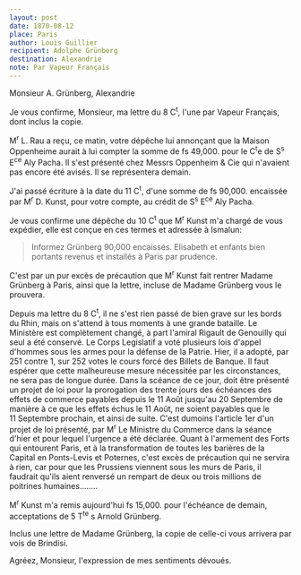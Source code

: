 ```yaml
---
layout: post
date: 1870-08-12
place: Paris
author: Louis Guillier
recipient: Adolphe Grünberg
destination: Alexandrie
note: Par Vapeur Français
---
```


Monsieur A. Grünberg, Alexandrie

Je vous confirme, Monsieur, ma lettre du 8 C<sup>t</sup>, l'une par Vapeur Français,
dont inclus la copie.

M<sup>r</sup> L. Rau a reçu, ce matin, votre dépêche lui annonçant que la Maison
Oppenheime aurait à lui compter la somme de fs 49,000. pour le C<sup>t</sup>e de S<sup>s</sup> E<sup>ce</sup>
Aly Pacha. Il s'est présenté chez Messrs Oppenheim & Cie qui n'avaient pas
encore été avisés. Il se représentera demain.

J'ai passé écriture à la date du 11 C<sup>t</sup>, d'une somme de fs 90,000. encaissée
par M<sup>r</sup> D. Kunst, pour votre compte, au crédit de S<sup>s</sup> E<sup>ce</sup> Aly Pacha.

Je vous confirme une dépêche du 10 C<sup>t</sup> que M<sup>r</sup> Kunst m'a chargé de vous expédier,
elle est conçue en ces termes et adressée à Ismalun: 

> Informez Grünberg 90,000 encaissés. Elisabeth et
> enfants bien portants revenus et installés à Paris
> par prudence.

C'est par un pur excès de précaution que M<sup>r</sup> Kunst fait rentrer Madame Grünberg
à Paris, ainsi que la lettre, incluse de Madame Grünberg vous le prouvera.

Depuis ma lettre du 8 C<sup>t</sup>, il ne s'est rien passé de bien grave sur les bords du
Rhin, mais on s'attend à tous moments à une grande bataille. Le Ministère est
complètement changé, à part l'amiral Rigault de Genouilly qui seul a été
conservé. Le Corps Legislatif a voté plusieurs lois d'appel d'hommes sous les
armes pour la défense de la Patrie. Hier, il a adopté, par 251 contre 1, sur
252 votes le cours forcé des Billets de Banque. Il faut espérer que cette
malheureuse mesure nécessitée par les circonstances, ne sera pas de longue
durée. Dans la scéance de ce jour, doit être présenté un projet de loi pour la
prorogation des trente jours des échéances des effets de commerce payables
depuis le 11 Août jusqu'au 20 Septembre de manière à ce que les effets échus le
11 Août, ne soient payables que le 11 Septembre prochain, et ainsi de suite.
C'est dumoins l'article 1er d'un projet de loi présenté, par M<sup>r</sup> Le Ministre du
Commerce dans la séance d'hier et pour lequel l'urgence a été déclarée. Quant
à l'armement des Forts qui entourent Paris, et à la transformation de toutes
les barières de la Capital en Ponts-Levis et Poternes, c'est excès de
précaution qui ne servira à rien, car pour que les Prussiens viennent sous les
murs de Paris, il faudrait qu'ils aient renversé un rempart de deux ou trois
millions de poitrines humaines........

M<sup>r</sup> Kunst m'a remis aujourd'hui fs 15,000. pour l'échéance de demain,
acceptations de 5 T<sup>te</sup> s Arnold Grünberg.

Inclus une lettre de Madame Grünberg, la copie de celle-ci vous arrivera par
vois de Brindisi.

Agréez, Monsieur, l'expression de mes sentiments dévoués.
